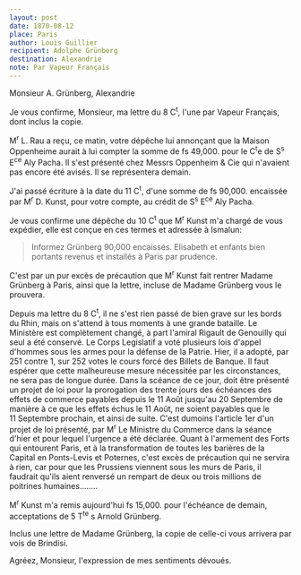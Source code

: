 ```yaml
---
layout: post
date: 1870-08-12
place: Paris
author: Louis Guillier
recipient: Adolphe Grünberg
destination: Alexandrie
note: Par Vapeur Français
---
```


Monsieur A. Grünberg, Alexandrie

Je vous confirme, Monsieur, ma lettre du 8 C<sup>t</sup>, l'une par Vapeur Français,
dont inclus la copie.

M<sup>r</sup> L. Rau a reçu, ce matin, votre dépêche lui annonçant que la Maison
Oppenheime aurait à lui compter la somme de fs 49,000. pour le C<sup>t</sup>e de S<sup>s</sup> E<sup>ce</sup>
Aly Pacha. Il s'est présenté chez Messrs Oppenheim & Cie qui n'avaient pas
encore été avisés. Il se représentera demain.

J'ai passé écriture à la date du 11 C<sup>t</sup>, d'une somme de fs 90,000. encaissée
par M<sup>r</sup> D. Kunst, pour votre compte, au crédit de S<sup>s</sup> E<sup>ce</sup> Aly Pacha.

Je vous confirme une dépêche du 10 C<sup>t</sup> que M<sup>r</sup> Kunst m'a chargé de vous expédier,
elle est conçue en ces termes et adressée à Ismalun: 

> Informez Grünberg 90,000 encaissés. Elisabeth et
> enfants bien portants revenus et installés à Paris
> par prudence.

C'est par un pur excès de précaution que M<sup>r</sup> Kunst fait rentrer Madame Grünberg
à Paris, ainsi que la lettre, incluse de Madame Grünberg vous le prouvera.

Depuis ma lettre du 8 C<sup>t</sup>, il ne s'est rien passé de bien grave sur les bords du
Rhin, mais on s'attend à tous moments à une grande bataille. Le Ministère est
complètement changé, à part l'amiral Rigault de Genouilly qui seul a été
conservé. Le Corps Legislatif a voté plusieurs lois d'appel d'hommes sous les
armes pour la défense de la Patrie. Hier, il a adopté, par 251 contre 1, sur
252 votes le cours forcé des Billets de Banque. Il faut espérer que cette
malheureuse mesure nécessitée par les circonstances, ne sera pas de longue
durée. Dans la scéance de ce jour, doit être présenté un projet de loi pour la
prorogation des trente jours des échéances des effets de commerce payables
depuis le 11 Août jusqu'au 20 Septembre de manière à ce que les effets échus le
11 Août, ne soient payables que le 11 Septembre prochain, et ainsi de suite.
C'est dumoins l'article 1er d'un projet de loi présenté, par M<sup>r</sup> Le Ministre du
Commerce dans la séance d'hier et pour lequel l'urgence a été déclarée. Quant
à l'armement des Forts qui entourent Paris, et à la transformation de toutes
les barières de la Capital en Ponts-Levis et Poternes, c'est excès de
précaution qui ne servira à rien, car pour que les Prussiens viennent sous les
murs de Paris, il faudrait qu'ils aient renversé un rempart de deux ou trois
millions de poitrines humaines........

M<sup>r</sup> Kunst m'a remis aujourd'hui fs 15,000. pour l'échéance de demain,
acceptations de 5 T<sup>te</sup> s Arnold Grünberg.

Inclus une lettre de Madame Grünberg, la copie de celle-ci vous arrivera par
vois de Brindisi.

Agréez, Monsieur, l'expression de mes sentiments dévoués.
